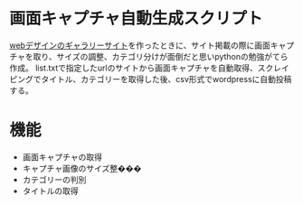 # 画面キャプチャ自動生成スクリプト
[webデザインのギャラリーサイト](https://clinic-web-design.com/)を作ったときに、サイト掲載の際に画面キャプチャを取り、サイズの調整、カテゴリ分けが面倒だと思いpythonの勉強がてら作成。
list.txtで指定したurlのサイトから画面キャプチャを自動取得、スクレイピングでタイトル、カテゴリーを取得した後、csv形式でwordpressに自動投稿する。

# 機能
- 画面キャプチャの取得
- キャプチャ画像のサイズ整���
- カテゴリーの判別
- タイトルの取得
